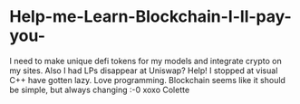 # Help-me-Learn-Blockchain-I-ll-pay-you-
I need to make unique defi tokens for my models and integrate crypto on my sites. Also I had LPs disappear at Uniswap? Help! I stopped at visual C++ have gotten lazy. Love programming. Blockchain seems like it should be simple, but always changing :-0 xoxo Colette
